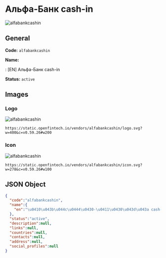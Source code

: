 
# Альфа-Банк cash-in 
![alfabankcashin](https://static.openfintech.io/vendors/alfabankcashin/logo.svg?w=400&c=v0.59.26#w200)  

## General 
 
**Code:** `alfabankcashin` 
 
**Name:** 
 
:	[EN] Альфа-Банк cash-in 
 
**Status:** `active` 
 

## Images 

### Logo 
 
![alfabankcashin](https://static.openfintech.io/vendors/alfabankcashin/logo.svg?w=400&c=v0.59.26#w200)  

```
https://static.openfintech.io/vendors/alfabankcashin/logo.svg?w=400&c=v0.59.26#w200
```  

### Icon 
 
![alfabankcashin](https://static.openfintech.io/vendors/alfabankcashin/icon.svg?w=278&c=v0.59.26#w100)  

```
https://static.openfintech.io/vendors/alfabankcashin/icon.svg?w=278&c=v0.59.26#w100
```  

## JSON Object 

```json
{
  "code":"alfabankcashin",
  "name":{
    "en":"\u0410\u043b\u044c\u0444\u0430-\u0411\u0430\u043d\u043a cash-in"
  },
  "status":"active",
  "description":null,
  "links":null,
  "countries":null,
  "contacts":null,
  "address":null,
  "social_profiles":null
}
```  
